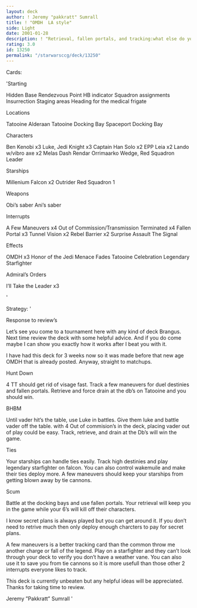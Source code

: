 ```yaml
---
layout: deck
author: ! Jeremy "pakkratt" Sumrall
title: ! "OMDH  LA style"
side: Light
date: 2001-01-28
description: ! "Retrieval, fallen portals, and tracking:what else do you need?"
rating: 3.0
id: 13250
permalink: "/starwarsccg/deck/13250"
---
```

Cards: 

'Starting

Hidden Base
Rendezvous Point
HB indicator
Squadron assignments
Insurrection
Staging areas
Heading for the medical frigate

Locations

Tatooine
Alderaan
Tatooine Docking Bay
Spaceport Docking Bay

Characters

Ben Kenobi x3
Luke, Jedi Knight x3
Captain Han Solo x2
EPP Leia x2
Lando w/vibro axe x2
Melas
Dash Rendar
Orrimaarko
Wedge, Red Squadron Leader

Starships

Millenium Falcon x2
Outrider
Red Squadron 1

Weapons

Obi’s saber
Ani’s saber

Interrupts

A Few Maneuvers x4
Out of Commission/Transmission Terminated x4
Fallen Portal x3
Tunnel Vision x2
Rebel Barrier x2
Surprise Assault
The Signal

Effects

OMDH x3
Honor of the Jedi
Menace Fades
Tatooine Celebration
Legendary Starfighter

Admiral’s Orders

I’ll Take the Leader x3

'

Strategy: '

Response to review’s



Let’s see you come to a tournament here with any kind of deck Brangus. Next time review the deck with some helpful advice. And if you do come maybe I can show you exactly how it works after I beat you with it.


I have had this deck for 3 weeks now so it was made before that new age OMDH that is already posted. Anyway, straight to matchups.


Hunt Down

4 TT should get rid of visage fast.  Track a few maneuvers for duel destinies and fallen portals. Retrieve and force drain at the db’s on Tatooine and you should win.


BHBM

Until vader hit’s the table, use Luke in battles. Give them luke and battle vader off the table. with 4 Out of commision’s in the deck, placing vader out of play could be easy. Track, retrieve, and drain at the Db’s will win the game.


Ties

Your starships can handle ties easily.	Track high destinies and play legendary starfighter on falcon.	You can also control wakemuile and make their ties deploy more. A few maneuvers should keep your starships from getting blown away by tie cannons.


Scum

Battle at the docking bays and use fallen portals. Your retrieval will keep you in the game while your 6’s will kill off their characters.



I know secret plans is always played but you can get around it. If you don’t need to retrive much then only deploy enough charcters to pay for secret plans.


A few maneuvers is a better tracking card than the common throw me another charge or fall of the legend. Play on a starfighter and they can’t look through your deck to verify you don’t have a weather vane. You can also use it to save you from tie cannons so it is more usefull than those other 2 interrupts everyone likes to track.


This deck is currently unbeaten but any helpful ideas will be appreciated. Thanks for taking time to review.


Jeremy ”Pakkratt” Sumrall	  '
